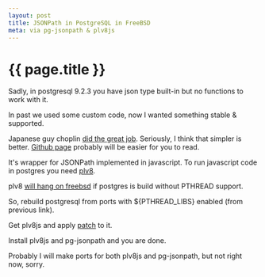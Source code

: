 ```yaml
---
layout: post
title: JSONPath in PostgreSQL in FreeBSD
meta: via pg-jsonpath & plv8js
---
```


# {{ page.title }}

Sadly, in postgresql 9.2.3 you have json type built-in but no functions to work with it.

In past we used some custom code, now I wanted something stable & supported.

Japanese guy choplin [did the great job](http://www.chopl.in/blog/2012/12/21/introduction-of-pg-jsonpath/). Seriously, I think that simpler is better. [Github page](https://github.com/choplin/pg-jsonpath) probably will be easier for you to read.

It's wrapper for JSONPath implemented in javascript. To run javascript code in postgres you need [plv8](http://code.google.com/p/plv8js/wiki/PLV8).

plv8 [will hang on freebsd](http://lists.freebsd.org/pipermail/freebsd-ports-bugs/2013-February/248825.html) if postgres is build without PTHREAD support.

So, rebuild postgresql from ports with ${PTHREAD_LIBS} enabled (from previous link).

Get plv8js and apply [patch](http://code.google.com/p/plv8js/issues/detail?id=59) to it.

Install plv8js and pg-jsonpath and you are done.

Probably I will make ports for both plv8js and pg-jsonpath, but not right now, sorry.